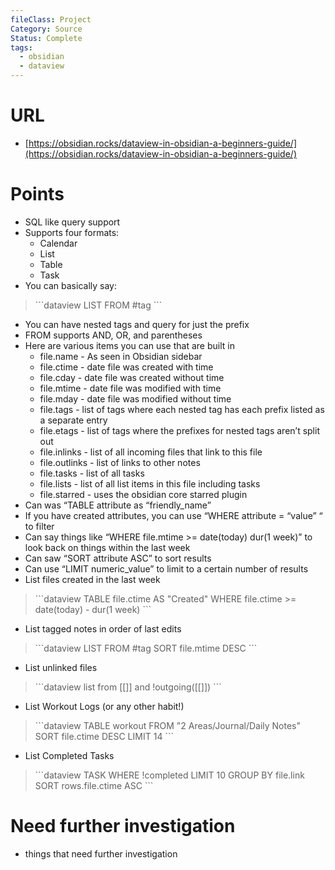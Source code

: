 ```yaml
---
fileClass: Project
Category: Source
Status: Complete
tags:
  - obsidian
  - dataview
---
```

# URL
- [https://obsidian.rocks/dataview-in-obsidian-a-beginners-guide/](https://obsidian.rocks/dataview-in-obsidian-a-beginners-guide/)

# Points
- SQL like query support    
- Supports four formats:
  - Calendar
  - List
  - Table
  - Task
- You can basically say:

> \`\`\`dataview
> LIST
> FROM \#tag
> \`\`\`

- You can have nested tags and query for just the prefix
- FROM supports AND, OR, and parentheses
- Here are various items you can use that are built in
  - file.name - As seen in Obsidian sidebar  
  - file.ctime - date file was created with time  
  - file.cday - date file was created without time  
  - file.mtime - date file was modified with time  
  - file.mday - date file was modified without time  
  - file.tags - list of tags where each nested tag has each prefix listed as a separate entry  
  - file.etags - list of tags where the prefixes for nested tags aren’t split out  
  - file.inlinks - list of all incoming files that link to this file  
  - file.outlinks - list of links to other notes  
  - file.tasks - list of all tasks  
  - file.lists - list of all list items in this file including tasks  
  - file.starred - uses the obsidian core starred plugin  
- Can was “TABLE attribute as “friendly_name”
- If you have created attributes, you can use “WHERE attribute = “value” “ to filter
- Can say things like “WHERE file.mtime >= date(today) dur(1 week)” to look back on things within the last week
- Can saw “SORT attribute ASC” to sort results
- Can use “LIMIT numeric_value” to limit to a certain number of results
- List files created in the last week
> \`\`\`dataview
> TABLE file.ctime AS "Created"
> WHERE file.ctime >= date(today) - dur(1 week)
> \`\`\`
- List tagged notes in order of last edits
> \`\`\`dataview
> LIST FROM #tag
> SORT file.mtime DESC
> \`\`\`
- List unlinked files
> \`\`\`dataview
> list from [[]] and !outgoing([[]])
> \`\`\`
- List Workout Logs (or any other habit!)
> \`\`\`dataview
> TABLE workout
> FROM "2 Areas/Journal/Daily Notes"
> SORT file.ctime DESC
> LIMIT 14
> \`\`\`
- List Completed Tasks
> \`\`\`dataview
> TASK
> WHERE !completed
> LIMIT 10
> GROUP BY file.link
> SORT rows.file.ctime ASC
> \`\`\`



# Need further investigation
- things that need further investigation

